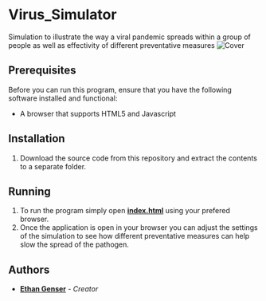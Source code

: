 # Virus_Simulator
Simulation to illustrate the way a viral pandemic spreads within a group of people as well as effectivity of different preventative measures
![Cover](https://imgur.com/osguAL6.png)

## Prerequisites

Before you can run this program, ensure that you have the following software installed and functional:
* A browser that supports HTML5 and Javascript

## Installation
1. Download the source code from this repository and extract the contents to a separate folder.

## Running
1. To run the program simply open [__index.html__](intex.html) using your prefered browser.
2. Once the application is open in your browser you can adjust the settings of the simulation to see how different preventative measures can help slow the spread of the pathogen.

## Authors
* [**Ethan Genser**](https://github.com/Ethan-Genser) - *Creator*
